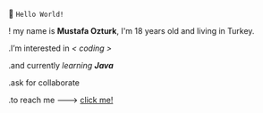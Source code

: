 👋 ```Hello World!```

! my name is **Mustafa Ozturk**, I'm 18 years old and living in Turkey.

.I’m interested in *< coding >*

.and currently *learning* ***Java***

.ask for collaborate
 
.to reach me ---> [click me!](mailto:m.ozturk1251@gmail.com)

